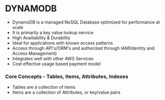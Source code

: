 # DYNAMODB

- DynamoDB is a managed NoSQL Database optimized for performance at scale
- It is primarily a key value lookup service
- High Availiability & Durability
- Ideal for applications with known access patterns
- Access through API's/ORM's and authorized through IAM(Identity and Access Management)
- Integrates well with other AWS Services
- Cost effective usage based payment model

### Core Concepts - Tables, Items, Attributes, Indexes
* Tables are a collection of items
* Items are a collection of Attributes, or key/value pairs
